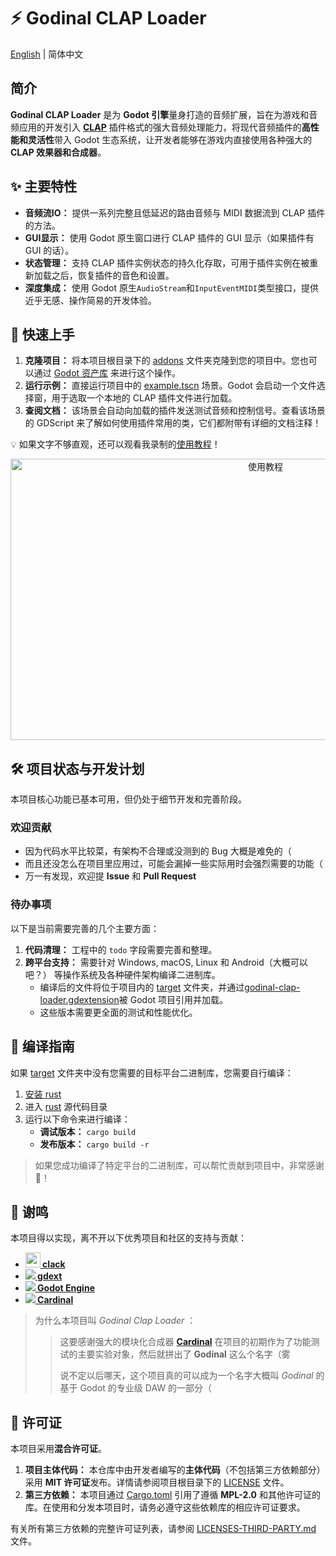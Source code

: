 # ⚡ Godinal CLAP Loader

[English](README_EN.md) | 简体中文

## 简介

**Godinal CLAP Loader** 是为 **Godot 引擎**量身打造的音频扩展，旨在为游戏和音频应用的开发引入 **[CLAP](https://github.com/free-audio/clap)** 插件格式的强大音频处理能力，将现代音频插件的**高性能和灵活性**带入 Godot 生态系统，让开发者能够在游戏内直接使用各种强大的 **CLAP 效果器和合成器**。

## ✨ 主要特性

- **音频流IO：** 提供一系列完整且低延迟的路由音频与 MIDI 数据流到 CLAP 插件的方法。
- **GUI显示：** 使用 Godot 原生窗口进行 CLAP 插件的 GUI 显示（如果插件有 GUI 的话）。
- **状态管理：** 支持 CLAP 插件实例状态的持久化存取，可用于插件实例在被重新加载之后，恢复插件的音色和设置。
- **深度集成：** 使用 Godot 原生`AudioStream`和`InputEventMIDI`类型接口，提供近乎无感、操作简易的开发体验。

## 🚀 快速上手

1.  **克隆项目：** 将本项目根目录下的 [addons](addons) 文件夹克隆到您的项目中。您也可以通过 [Godot 资产库](https://godotengine.org/asset-library/asset/4330) 来进行这个操作。
2.  **运行示例：** 直接运行项目中的 [example.tscn](addons/godinal-clap-loader/example.tscn) 场景。Godot 会启动一个文件选择窗，用于选取一个本地的 CLAP 插件文件进行加载。
3.  **查阅文档：** 该场景会自动向加载的插件发送测试音频和控制信号。查看该场景的 GDScript 来了解如何使用插件常用的类，它们都附带有详细的文档注释！

💡 如果文字不够直观，还可以观看我录制的[使用教程](https://www.bilibili.com/video/BV1KsnczmERv/)！

<p align="center">
    <a href="https://www.bilibili.com/video/BV1KsnczmERv/">
        <img width="800" height="450" alt="使用教程" src="https://github.com/user-attachments/assets/46ae05ea-4536-4004-a84e-57b92550b502" />
    </a>
</p>

## 🛠️ 项目状态与开发计划

本项目核心功能已基本可用，但仍处于细节开发和完善阶段。

### 欢迎贡献

- 因为代码水平比较菜，有架构不合理或没测到的 Bug 大概是难免的（
- 而且还没怎么在项目里应用过，可能会漏掉一些实际用时会强烈需要的功能（
- 万一有发现，欢迎提 **Issue** 和 **Pull Request**

### 待办事项

以下是当前需要完善的几个主要方面：

1.  **代码清理：** 工程中的 `todo` 字段需要完善和整理。
2.  **跨平台支持：** 需要针对 Windows, macOS, Linux 和 Android（大概可以吧？） 等操作系统及各种硬件架构编译二进制库。
      -  编译后的文件将位于项目内的 [target](addons/godinal-clap-loader/rust/target) 文件夹，并通过[godinal-clap-loader.gdextension](addons/godinal-clap-loader/godinal-clap-loader.gdextension)被 Godot 项目引用并加载。
      -  这些版本需要更全面的测试和性能优化。

## 🔨 编译指南

如果 [target](addons/godinal-clap-loader/rust/target) 文件夹中没有您需要的目标平台二进制库，您需要自行编译：

1.  [安装 rust](https://www.rust-lang.org/learn/get-started)
2.  进入 [rust](addons/godinal-clap-loader/rust) 源代码目录
3.  运行以下命令来进行编译：
      - **调试版本：** `cargo build`
      - **发布版本：** `cargo build -r`

> 如果您成功编译了特定平台的二进制库，可以帮忙贡献到项目中，非常感谢🙏！

## 👏 谢鸣

本项目得以实现，离不开以下优秀项目和社区的支持与贡献：

- **[<img src="https://github.com/prokopyl/clack/blob/main/logo.svg" width="24" height="24"> clack](https://github.com/prokopyl/clack)**
- **[<img src="https://avatars.githubusercontent.com/u/66136469?s=24&v=4"> gdext](https://github.com/godot-rust/gdext)**
- **[<img src="https://avatars.githubusercontent.com/u/6318500?s=24&v=4"> Godot Engine](https://github.com/godotengine/godot)**
- **[<img src="https://avatars.githubusercontent.com/u/6681623?s=24&v=4"> Cardinal](https://github.com/DISTRHO/Cardinal)**

> 为什么本项目叫 *Godinal Clap Loader* ：
> > 这要感谢强大的模块化合成器 **[Cardinal](https://github.com/DISTRHO/Cardinal)** 在项目的初期作为了功能测试的主要实验对象，然后就拼出了 **Godinal** 这么个名字（雾
> >
> > 说不定以后哪天，这个项目真的可以成为一个名字大概叫 *Godinal* 的基于 Godot 的专业级 DAW 的一部分（

## 📜 许可证

本项目采用**混合许可证**。

1.  **项目主体代码：** 本仓库中由开发者编写的**主体代码**（不包括第三方依赖部分）采用 **MIT 许可证**发布。详情请参阅项目根目录下的 [LICENSE](LICENSE) 文件。
2.  **第三方依赖：** 本项目通过 [Cargo.toml](addons/godinal-clap-loader/rust/Cargo.toml) 引用了遵循 **MPL-2.0** 和其他许可证的库。在使用和分发本项目时，请务必遵守这些依赖库的相应许可证要求。

有关所有第三方依赖的完整许可证列表，请参阅 [LICENSES-THIRD-PARTY.md](LICENSES-THIRD-PARTY.md) 文件。
